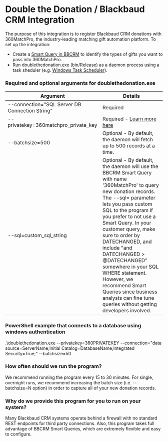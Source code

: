 # Double the Donation / Blackbaud CRM Integration
The purpose of this integration is to register Blackbaud CRM donations with 360MatchPro, the industry-leading matching gift automation platform. To set up the integration:
- Create a [Smart Query in BBCRM](https://support.doublethedonation.com/support/doublethedonation/ShowHomePage.do?articlestatus=latest&rootcategoryId=164950000000068123&categoryId=164950000000069061#Solutions/dv/164950000073257001/en) to identify the types of gifts you want to pass into 360MatchPro.
- Run doublethedonation.exe (bin/Release) as a daemon process using a task sheduler (e.g. [Windows Task Scheduler](https://docs.microsoft.com/en-us/windows/win32/taskschd/task-scheduler-start-page)). 

### Required and optional arguments for doublethedonation.exe
| Argument | Details |
| ------ | ------ |
| \-\-connection="SQL Server DB Connection String"  | Required |
|  \-\-privatekey=360matchpro_private_key | Required - [Learn more here](https://support.doublethedonation.com/portal/en/kb/articles/getting-started-understanding-api-keys) |
|  \-\-batchsize=500 | Optional - By default, the daemon will fetch up to 500 records at a time. | 
|  \-\-sql=custom_sql_string | Optional - By default, the daemon will use the BBCRM Smart Query with name '360MatchPro' to query new donation records.  The \-\-sql= parameter lets you pass custom SQL to the program if you prefer to not use a Smart Query.  In your customer query, make sure to order by DATECHANGED, and include "and DATECHANGED > @DATECHANGED" somewhere in your SQL WHERE statement.  However, we recommend Smart Queries since business analysts can fine tune queries without getting developers involved.| 

### PowerShell example that connects to a database using windows authentication
 .\doublethedonation.exe --privatekey=360PRIVATEKEY --connection="data source=ServerName;Initial Catalog=DatabaseName;Integrated Security=True;" --batchsize=50

### How often should we run the program?
We recommend running the program every 15 to 30 minutes.  For single, overnight runs, we recommend increasing the batch size (i.e. \-\-batchsize=N option) in order to capture all of your new donation records.

### Why do we provide this program for you to run on your system?
Many Blackbaud CRM systems operate behind a firewall with no standard REST endpoints for third party connections. Also, this program takes full advantage of BBCRM Smart Queries, which are extremely flexible and easy to configure.

